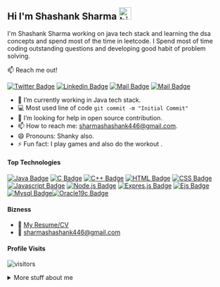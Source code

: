 ## Hi I'm Shashank Sharma <img src="https://user-images.githubusercontent.com/1303154/88677602-1635ba80-d120-11ea-84d8-d263ba5fc3c0.gif" width="28px" alt="hi">

I'm Shashank Sharma working on java tech stack and learning the dsa concepts and spend most of the time in leetcode. I Spend most of time coding outstanding questions and developing good habit of problem solving.

:mailbox: Reach me out!

[![Twitter Badge](https://img.shields.io/badge/-@Shashank-1ca0f1?style=flat&labelColor=1ca0f1&logo=twitter&logoColor=white&link=https://twitter.com/Shashan72085397)](https://twitter.com/Shashan72085397)  [![Linkedin Badge](https://img.shields.io/badge/-Shashank-0e76a8?style=flat&labelColor=0e76a8&logo=linkedin&logoColor=white)](https://www.linkedin.com/in/shashank-sharma-5a18811b6/) [![Mail Badge](https://img.shields.io/badge/-@Shashank-e84393?style=flat&labelColor=e84393&logo=instagram&logoColor=white)](https://www.instagram.com/shashank.sharma.2000/) [![Mail Badge](https://img.shields.io/badge/-Shashank-c0392b?style=flat&labelColor=c0392b&logo=gmail&logoColor=white)](mailto:sharmashashank446@gmail.com)



<!-- TODO: Add last video link -->

- 🔭 I’m currently working in Java tech stack.
- :computer: Most used line of code `git commit -m "Initial Commit"`
- 🤔 I’m looking for help in open source contribution.
- 📫 How to reach me: sharmashashank446@gmail.com.
- 😄 Pronouns: Shanky also.
- ⚡ Fun fact: I play games and also do the workout .

#### Top Technologies

<!-- TODO: Make technologies links takes you to repositories -->

[![Java Badge](https://img.shields.io/badge/-Java-DE834D?style=for-the-badge&labelColor=black&logo=java&logoColor=DE834D)](https://www.oracle.com/java/technologies/downloads/) [![C Badge](https://img.shields.io/badge/-C-22577E?style=for-the-badge&labelColor=black&logo=c&logoColor=22577E)](https://devdocs.io/c/) [![C++  Badge](https://img.shields.io/badge/-C++-007acc?style=for-the-badge&labelColor=black&logo=c%2B%2B&logoColor=22577E)](https://docs.microsoft.com/en-us/cpp/windows/latest-supported-vc-redist?view=msvc-170) [![HTML Badge](https://img.shields.io/badge/-HTML-DE834D?style=for-the-badge&labelColor=black&logo=Html5&logoColor=DE834D)](https://www.w3schools.com/html/) [![CSS Badge](https://img.shields.io/badge/-CSS-e535ab?style=for-the-badge&labelColor=black&logo=Css3&logoColor=FF5677)](https://www.w3schools.com/w3css/defaulT.asp) [![Javascript Badge](https://img.shields.io/badge/-Javascript-e535ab?style=for-the-badge&labelColor=black&logo=Javascript&logoColor=F2789F)](https://developer.mozilla.org/en-US/docs/Web/JavaScript) [![Node.js  Badge](https://img.shields.io/badge/-Node.js-519259?style=for-the-badge&labelColor=black&logo=Node.js&logoColor=519259)](https://nodejs.org/en/docs/) [![Expres.js  Badge](https://img.shields.io/badge/-Express.js-2C272E?style=for-the-badge&labelColor=black&logo=Node.js&logoColor=2C272E)](http://expressjs.com/) [![Ejs  Badge](https://img.shields.io/badge/-Ejs-7CD1B8?style=for-the-badge&labelColor=black&logo=Node.js&logoColor=04293A)](https://ejs.co/)[![Mysql Badge](https://img.shields.io/badge/-mysql-F2789F?style=for-the-badge&labelColor=black&logo=mysql&logoColor=F2789F)](https://dev.mysql.com/doc/)[![Oracle19c Badge](https://img.shields.io/badge/-Oracle19c-FF5677?style=for-the-badge&labelColor=black&logo=Oracle&logoColor=FF5677)](https://www.oracle.com/in/database/technologies/)



#### Bizness

- :paperclip: [My Resume/CV](https://github.com/Shashank-deb/Personal-Documents/blob/master/Shashank_Sharma%20.pdf)
- :email: sharmashashank446@gmail.com

#### Profile Visits

![visitors](https://visitor-badge.glitch.me/badge?page_id=Shashank-deb.Shashank-deb&left_color=green&right_color=red)

<details>
<summary>
  More stuff about me
</summary>

<br >

I love sharing knowledge and putting repo, learning and posts together for helping other developers and also learning myself,  that's why iam working in github


#### Recent Technology Used
<!--START_SECTION:waka-->

```text
PHP          14 mins         █████████░░░░░░░░░░░░░░░░   35.50 %
HTML         13 mins         ████████▒░░░░░░░░░░░░░░░░   33.90 %
JavaScript   12 mins         ███████▓░░░░░░░░░░░░░░░░░   30.40 %
JSON         0 secs          ░░░░░░░░░░░░░░░░░░░░░░░░░   00.21 %
```

<!--END_SECTION:waka-->


#### Github Stats

[![Shashank Sharma's GitHub stats](https://github-readme-stats.vercel.app/api?username=Shashank-deb&hide=contribs,prs&count_private=true&show_icons=true&theme=radical)](https://github.com/anuraghazra/github-readme-stats)


</details>
